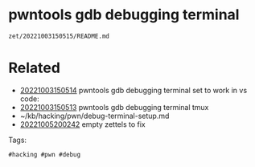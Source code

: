 # pwntools gdb debugging terminal

` zet/20221003150515/README.md `

# Related

- [20221003150514](/zet/20221003150514/README.md) pwntools gdb debugging terminal set to work in vs code:
- [20221003150513](/zet/20221003150513/README.md) pwntools gdb debugging terminal tmux
- ~/kb/hacking/pwn/debug-terminal-setup.md
- [20221005200242](/zet/20221005200242/README.md) empty zettels to fix

Tags:

    #hacking #pwn #debug 
